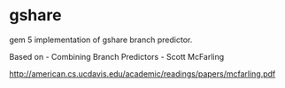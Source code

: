 # gshare
gem 5 implementation of gshare branch predictor.

Based on - Combining Branch Predictors - Scott McFarling

http://american.cs.ucdavis.edu/academic/readings/papers/mcfarling.pdf

